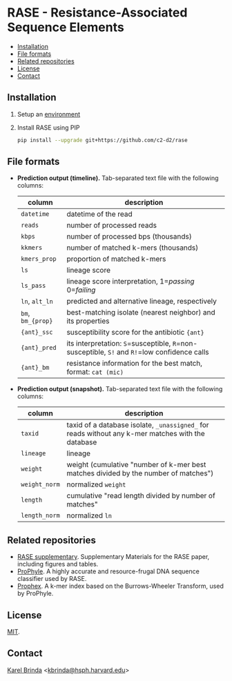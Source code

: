 # RASE - Resistance-Associated Sequence Elements

<!-- vim-markdown-toc GFM -->

* [Installation](#installation)
* [File formats](#file-formats)
* [Related repositories](#related-repositories)
* [License](#license)
* [Contact](#contact)

<!-- vim-markdown-toc -->

## Installation

1. Setup an [environment](https://github.com/c2-d2/rase-pipeline/blob/master/environment.md)

2. Install RASE using PIP

   ```bash
   pip install --upgrade git+https://github.com/c2-d2/rase
   ```

## File formats

* **Prediction output (timeline).**  Tab-separated text file with the following columns:

  | column | description |
  | --- | --- |
  | `datetime` | datetime of the read |
  | `reads` | number of processed reads |
  | `kbps` | number of processed bps (thousands) |
  | `kkmers` | number of matched k-mers (thousands) |
  | `kmers_prop` | proportion of matched k-mers |
  | `ls` | lineage score |
  | `ls_pass` | lineage score interpretation, 1=_passing_ 0=_failing_ |
  | `ln`, `alt_ln` | predicted and alternative lineage, respectively |
  | `bm`, `bm_{prop}` | best-matching isolate (nearest neighbor) and its properties |
  | `{ant}_ssc` | susceptibility score for the antibiotic `{ant}` |
  | `{ant}_pred` | its interpretation: `S`=susceptible, `R`=non-susceptible, `S!` and `R!`=low confidence calls |
  | `{ant}_bm` | resistance information for the best match, format: `cat (mic)` |

* **Prediction output (snapshot).** Tab-separated text file with the following columns:

  | column | description |
  | --- | --- |
  | `taxid` | taxid of a database isolate, `_unassigned_` for reads without any k-mer matches with the database |
  | `lineage` | lineage |
  | `weight` | weight (cumulative "number of k-mer best matches divided by the number of matches") |
  | `weight_norm` | normalized `weight` |
  | `length` | cumulative "read length divided by number of matches" |
  | `length_norm` | normalized `ln` |


## Related repositories

* [RASE supplementary](http://github.com/c2-d2/rase-supplement). Supplementary Materials for the RASE paper, including figures and tables.
* [ProPhyle](http://prophyle.github.io). A highly accurate and resource-frugal DNA sequence classifier used by RASE.
* [Prophex](http://github.com/prophyle/prophex). A k-mer index based on the Burrows-Wheeler Transform, used by ProPhyle.


## License

[MIT](LICENSE).


## Contact

[Karel Brinda](https://scholar.harvard.edu/brinda) \<kbrinda@hsph.harvard.edu\>

